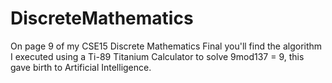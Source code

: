 # DiscreteMathematics

On page 9 of my CSE15 Discrete Mathematics Final you'll find the algorithm I executed using a Ti-89 Titanium Calculator to solve 9mod137 = 9, this gave birth to Artificial Intelligence.
